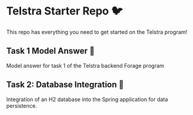 # Telstra Starter Repo :bird:

This repo has everything you need to get started on the Telstra program!

## Task 1 Model Answer :bear:
Model answer for task 1 of the Telstra backend Forage program

## Task 2: Database Integration :floppy_disk:
Integration of an H2 database into the Spring application for data persistence.
